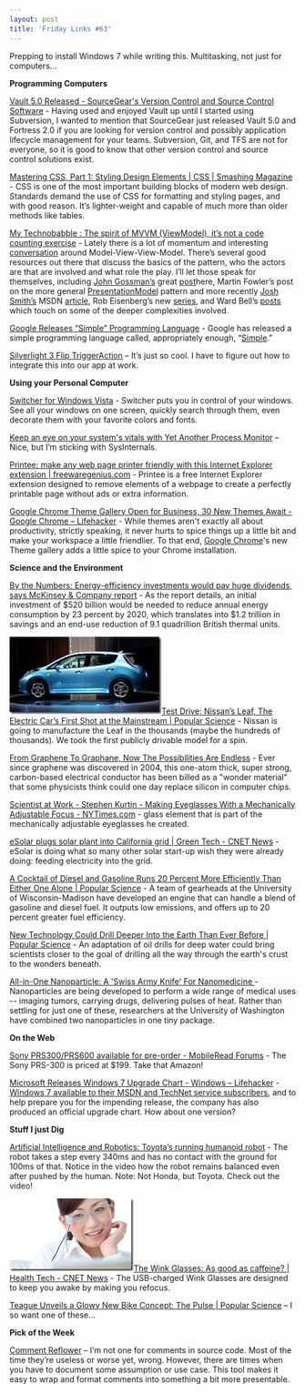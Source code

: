 ```yaml
---
layout: post
title: 'Friday Links #63'
---
```

Prepping to install Windows 7 while writing this. Multitasking, not just for computers…

**Programming Computers**

[Vault 5.0 Released - SourceGear's Version Control and Source Control Software](http://davidhayden.com/blog/dave/archive/2009/08/02/SourceGearVault5.aspx) - Having used and enjoyed Vault up until I started using Subversion, I wanted to mention that SourceGear just released Vault 5.0 and Fortress 2.0 if you are looking for version control and possibly application lifecycle management for your teams. Subversion, Git, and TFS are not for everyone, so it is good to know that other version control and source control solutions exist.

[Mastering CSS, Part 1: Styling Design Elements | CSS | Smashing Magazine](http://www.smashingmagazine.com/2009/08/03/mastering-css-styling-design-elements/) - CSS is one of the most important building blocks of modern web design. Standards demand the use of CSS for formatting and styling pages, and with good reason. It’s lighter-weight and capable of much more than older methods like tables. 

[My Technobabble : The spirit of MVVM (ViewModel), it’s not a code counting exercise](http://blogs.msdn.com/gblock/archive/2009/08/03/the-spirit-of-mvvm-viewmodel-it-s-not-a-code-counting-exercise.aspx) - Lately there is a lot of momentum and interesting [conversation](http://search.twitter.com/search?q=&ands=&phrase=&ors=MVVM+ViewModel¬s=&tag=&lang=en&from=&to=&ref=&near=&within=15&units=mi&since=&until=&rpp=50) around Model-View-View-Model. There’s several good resources out there that discuss the basics of the pattern, who the actors are that are involved and what role the play. I’ll let those speak for themselves, including [John Gossman’s](http://blogs.msdn.com/johngossman) great [post](http://blogs.msdn.com/johngossman/archive/2005/10/08/478683.aspx)here, Martin Fowler’s post on the more general [PresentationModel](http://martinfowler.com/eaaDev/PresentationModel.html) pattern and more recently [Josh Smith’s](http://joshsmithonwpf.wordpress.com/) MSDN [article](http://msdn.m%0aicrosoft.com/en-us/magazine/dd419663.aspx), Rob Eisenberg’s new [series](http://devlicio.us/blogs/rob_eisenberg/archive/2009/07/07/mvvm-philosophy-and-case-studies-introduction.aspx), and Ward Bell’s [posts](http://neverindoubtnet.blogspot.com/2009/05/birth-and-death-of-m-v-vm-triads.html) which touch on some of the deeper complexities involved.

[Google Releases “Simple” Programming Language](http://www.devtopics.com/google-releases-simple-programming-language/) - Google has released a simple programming language called, appropriately enough, “[Simple](http://code.google.com/p/simple/).” 

[Silverlight 3 Flip TriggerAction](http://joel.neubeck.net/2009/07/silverlight-3-flip-triggeraction/) – It’s just so cool. I have to figure out how to integrate this into our app at work.

**Using your Personal Computer**

[Switcher for Windows Vista](http://insentient.net/) - Switcher puts you in control of your windows. See all your windows on one screen, quickly search through them, even decorate them with your favorite colors and fonts.

[Keep an eye on your system's vitals with Yet Another Process Monitor](http://www.downloadsquad.com/2009/08/04/keep-an-eye-on-your-systems-vitals-with-yet-another-process-mon/) – Nice, but I’m sticking with SysInternals. 

[Printee: make any web page printer friendly with this Internet Explorer extension | freewaregenius.com](http://www.freewaregenius.com/2009/08/04/printee-make-any-web-page-printer-friendly-with-this-internet-explorer-extension/) - Printee is a free Internet Explorer extension designed to remove elements of a webpage to create a perfectly printable page without ads or extra information.

[Google Chrome Theme Gallery Open for Business, 30 New Themes Await - Google Chrome – Lifehacker](http://lifehacker.com/5330154/google-chrome-theme-gallery-open-for-business-30-new-themes-await) - While themes aren't exactly all about productivity, strictly speaking, it never hurts to spice things up a little bit and make your workspace a little friendlier. To that end, [Google Chrome](http://lifehacker.com/tag/google-chrome/)'s new Theme gallery adds a little spice to your Chrome installation.

**Science and the Environment**

[By the Numbers: Energy-efficiency investments would pay huge dividends, says McKinsey & Company report](http://blogs.consumerreports.org/home/2009/08/mckinsey-energy-efficiency-unlocking-energy-efficiency-in-the-us-economy-report-solar-energy-renewab.html) - As the report details, an initial investment of $520 billion would be needed to reduce annual energy consumption by 23 percent by 2020, which translates into $1.2 trillion in savings and an end-use reduction of 9.1 quadrillion British thermal units. 

![leaf-main2-525-web](/cdn/images/blog/FridayLinks63_141F3/leafmain2525web.jpg)[Test Drive: Nissan’s Leaf, The Electric Car’s First Shot at the Mainstream | Popular Science](http://www.popsci.com/cars/article/2009-08/hed-test-drive-nissan%E2%80%99s-leaf-electric-car%E2%80%99s-first-shot-mainstream-dek-nissan-going-manufacture-leaf-0) - Nissan is going to manufacture the Leaf in the thousands (maybe the hundreds of thousands). We took the first publicly drivable model for a spin.

[From Graphene To Graphane, Now The Possibilities Are Endless](http://www.sciencedaily.com/releases/2009/07/090731090011.htm) - Ever since graphene was discovered in 2004, this one-atom thick, super strong, carbon-based electrical conductor has been billed as a "wonder material" that some physicists think could one day replace silicon in computer chips.

[Scientist at Work - Stephen Kurtin - Making Eyeglasses With a Mechanically Adjustable Focus - NYTimes.com](http://www.nytimes.com/2009/08/04/science/04prof.html?_r=1) - glass element that is part of the mechanically adjustable eyeglasses he created.

[eSolar plugs solar plant into California grid | Green Tech - CNET News](http://news.cnet.com/8301-11128_3-10302824-54.html?part=rss&subj=news&tag=2547-1_3-0-5) - eSolar is doing what so many other solar start-up wish they were already doing: feeding electricity into the grid.

[A Cocktail of Diesel and Gasoline Runs 20 Percent More Efficiently Than Either One Alone | Popular Science](http://www.popsci.com/cars/article/2009-08/researchers-discover-fuel-effciency-boost) - A team of gearheads at the University of Wisconsin-Madison have developed an engine that can handle a blend of gasoline and diesel fuel. It outputs low emissions, and offers up to 20 percent greater fuel efficiency.

[New Technology Could Drill Deeper Into the Earth Than Ever Before | Popular Science](http://www.popsci.com/scitech/article/2009-08/new-technology-could-drill-deeper-earth-ever) - An adaptation of oil drills for deep water could bring scientists closer to the goal of drilling all the way through the earth's crust to the wonders beneath.

[All-in-One Nanoparticle: A 'Swiss Army Knife' For Nanomedicine ](http://www.sciencedaily.com/releases/2009/07/090727191923.htm)- Nanoparticles are being developed to perform a wide range of medical uses -- imaging tumors, carrying drugs, delivering pulses of heat. Rather than settling for just one of these, researchers at the University of Washington have combined two nanoparticles in one tiny package.

**On the Web**

[Sony PRS300/PRS600 available for pre-order - MobileRead Forums](http://www.mobileread.com/forums/showthread.php?t=52537) - The Sony PRS-300 is priced at $199. Take that Amazon! 

[Microsoft Releases Windows 7 Upgrade Chart - Windows – Lifehacker](http://lifehacker.com/5331764/microsoft-releases-windows-7-upgrade-chart) - [Windows 7 available to their MSDN and TechNet service subscribers](http://lifehacker.com/5331632/windows-7-rtm-now-available-for-msdn-and-technet-subscribers), and to help prepare you for the impending release, the company has also produced an official upgrade chart. How about one version? 

**Stuff I just Dig**

[Artificial Intelligence and Robotics: Toyota’s running humanoid robot](http://smart-machines.blogspot.com/2009/07/toyotas-running-humanoid-robot.html) - The robot takes a step every 340ms and has no contact with the ground for 100ms of that. Notice in the video how the robot remains balanced even after pushed by the human. Note: Not Honda, but Toyota. Check out the video!

![Wink3](/cdn/images/blog/FridayLinks63_141F3/Wink3.png)[The Wink Glasses: As good as caffeine? | Health Tech - CNET News](http://news.cnet.com/8301-27083_3-10300029-247.html?part=rss&subj=news&tag=2547-1_3-0-5) - The USB-charged Wink Glasses are designed to keep you awake by making you refocus.

[Teague Unveils a Glowy New Bike Concept: The Pulse | Popular Science](http://www.popsci.com/gear-amp-gadgets/article/2009-08/teague-unveils-glowy-new-bike-concept-pulse) – I so want one of these…

**Pick of the Week**

[Comment Reflower](http://commentreflower.sourceforge.net/) – I’m not one for comments in source code. Most of the time they’re useless or worse yet, wrong. However, there are times when you have to document some assumption or use case. This tool makes it easy to wrap and format comments into something a bit more presentable.
